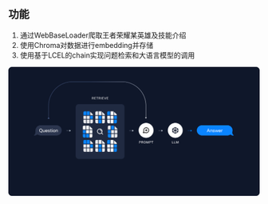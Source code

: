 ## 功能
1. 通过WebBaseLoader爬取王者荣耀某英雄及技能介绍
2. 使用Chroma对数据进行embedding并存储
3. 使用基于LCEL的chain实现问题检索和大语言模型的调用

![image](retrieval.png)